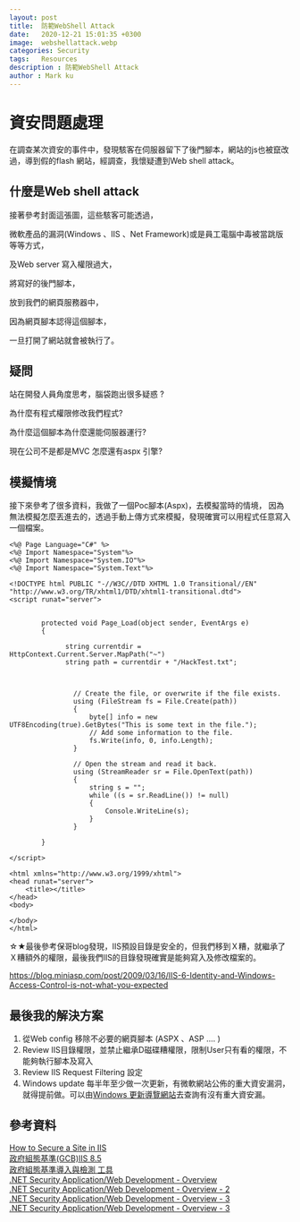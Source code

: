```yaml
---
layout: post
title:  防範WebShell Attack
date:   2020-12-21 15:01:35 +0300
image:  webshellattack.webp
categories: Security
tags:   Resources
description : 防範WebShell Attack
author : Mark ku
---
```


# 資安問題處理
在調查某次資安的事件中，發現駭客在伺服器留下了後門腳本，網站的js也被竄改過，導到假的flash 網站，經調查，我懷疑遭到Web shell attack。

## 什麼是Web shell attack

接著參考封面這張圖，這些駭客可能透過，

微軟產品的漏洞(Windows 、IIS 、Net Framework)或是員工電腦中毒被當跳版等等方式，

及Web server 寫入權限過大，

將寫好的後門腳本，

放到我們的網頁服務器中，

因為網頁腳本認得這個腳本，

一旦打開了網站就會被執行了。

## 疑問

站在開發人員角度思考，腦袋跑出很多疑惑 ?

為什麼有程式權限修改我們程式?

為什麼這個腳本為什麼還能伺服器運行?  

現在公司不是都是MVC 怎麼還有aspx 引擎?

## 模擬情境
接下來參考了很多資料，我做了一個Poc腳本(Aspx)，去模擬當時的情境，
因為無法模擬怎麼丟進去的，透過手動上傳方式來模擬，發現確實可以用程式任意寫入一個檔案。

```
<%@ Page Language="C#" %>
<%@ Import Namespace="System"%>
<%@ Import Namespace="System.IO"%>
<%@ Import Namespace="System.Text"%>

<!DOCTYPE html PUBLIC "-//W3C//DTD XHTML 1.0 Transitional//EN" "http://www.w3.org/TR/xhtml1/DTD/xhtml1-transitional.dtd">
<script runat="server">


        protected void Page_Load(object sender, EventArgs e)
        {
			
			  string currentdir =  HttpContext.Current.Server.MapPath("~")
              string path = currentdir + "/HackTest.txt";


            
                // Create the file, or overwrite if the file exists.
                using (FileStream fs = File.Create(path))
                {
                    byte[] info = new UTF8Encoding(true).GetBytes("This is some text in the file.");
                    // Add some information to the file.
                    fs.Write(info, 0, info.Length);
                }

                // Open the stream and read it back.
                using (StreamReader sr = File.OpenText(path))
                {
                    string s = "";
                    while ((s = sr.ReadLine()) != null)
                    {
                        Console.WriteLine(s);
                    }
                }
			
		}

</script>

<html xmlns="http://www.w3.org/1999/xhtml">
<head runat="server">
    <title></title>
</head>
<body>

</body>
</html>
```

☆★最後參考保哥blog發現，IIS預設目錄是安全的，但我們移到Ｘ糟，就繼承了Ｘ糟額外的權限，最後我們IIS的目錄發現確實是能夠寫入及修改檔案的。

<https://blog.miniasp.com/post/2009/03/16/IIS-6-Identity-and-Windows-Access-Control-is-not-what-you-expected>

## 最後我的解決方案
1. 從Web config 移除不必要的網頁腳本 (ASPX 、ASP .... )
1. Review IIS目錄權限，並禁止繼承D磁碟糟權限，限制User只有看的權限，不能夠執行腳本及寫入
1. Review IIS Request Filtering 設定
1. Windows update 每半年至少做一次更新，有微軟網站公佈的重大資安漏洞，就得提前做。可以由[Windows 更新導覽網站](https://msrc.microsoft.com/update-guide)去查詢有沒有重大資安漏。

## 參考資料 
[How to Secure a Site in IIS](https://www.liquidweb.com/kb/how-to-secure-a-site-in-iis/)  
[政府組態基準(GCB)IIS 8.5](https://download.nccst.nat.gov.tw/attachfilegcb/02.108%E5%B9%B4GCB%E5%AF%A6%E4%BD%9C%E7%A0%94%E7%BF%92%E6%B4%BB%E5%8B%95_Microsoft%20IIS%208.5%E7%B5%84%E6%85%8B%E8%A8%AD%E5%AE%9A%E8%88%87%E5%AF%A6%E4%BD%9C%E7%B7%B4%E7%BF%92v1.0_1081111.pdf)  
[政府組態基準導入與檢測 工具](https://www.4mosan.com/product/gcb-tw.php)  
[.NET Security Application/Web Development - Overview](https://www.slideshare.net/chentientsai/net-security-applicationweb-development-overview)  
[.NET Security Application/Web Development - Overview - 2](https://www.slideshare.net/chentientsai/net-security-applicationweb-development-part-ii)  
[.NET Security Application/Web Development - Overview - 3](https://www.slideshare.net/chentientsai/net-security-applicationweb-development-part-iii)  
[.NET Security Application/Web Development - Overview - 3](https://www.slideshare.net/chentientsai/net-security-applicationweb-development-part-iv-129410445)  


